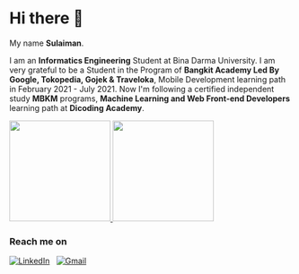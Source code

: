 # Hi there 👋

My name **Sulaiman**.

I am an **Informatics Engineering** Student at Bina Darma University.
I am very grateful to be a Student in the Program of **Bangkit Academy Led By Google, Tokopedia, Gojek & Traveloka**, Mobile Development learning path in February 2021 - July 2021.
Now I'm following a certified independent study **MBKM** programs, **Machine Learning and Web Front-end Developers** learning path at  **Dicoding Academy**.

<p align="left">
<a href="https://github.com/gilangadhan">
  <img height="180em" src="https://github-readme-stats-eight-theta.vercel.app/api?username=slm17&show_icons=true&theme=algolia&include_all_commits=true&count_private=true"/>
  <img height="180em" src="https://github-readme-stats-eight-theta.vercel.app/api/top-langs/?username=slm17&layout=compact&langs_count=8&theme=algolia"/>
</a>
</p>

### Reach me on
<a href="https://www.linkedin.com/in/sulaiman-a184a5208/"><img alt="LinkedIn" src="https://img.shields.io/badge/linkedin%20-%230077B5.svg?&style=flat&logo=linkedin&logoColor=white"/></a> &nbsp;
<a href="mailto:sulaimann1704@gmail.com"><img alt="Gmail" src="https://img.shields.io/badge/Gmail-D14836?style=flat&logo=gmail&logoColor=white" /></a> &nbsp;
